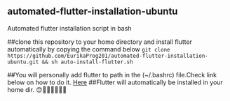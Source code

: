 ## automated-flutter-installation-ubuntu
Automated flutter installation script in bash

##clone this repository to your home directory and install flutter automatically by copying the command below
```git clone https://github.com/EurikaProg201/automated-flutter-installation-ubuntu.git && sh auto-install-flutter.sh```

##You will personally add flutter to path in the (~/.bashrc) file.Check link below on how to do it.
<a href="https://flutter.dev/docs/get-started/install/linux#update-your-path">Here</a>
##Flutter will automatically be installed in your home dir. 😊👩‍💻🧑‍💻👨‍💻
